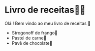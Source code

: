 # Livro de receitas:woman_cook:

Olá ! Bem vindo ao meu livro de receitas :wave:

- Strogonoff de frango:chicken:
- Pastel de carne:meat_on_bone:
- Pavê de chocolate:chocolate_bar:

